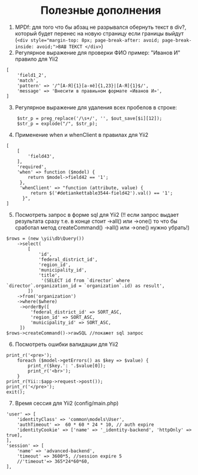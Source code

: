<p align="center">
    <h1 align="center">Полезные дополнения</h1>
</p>

1. MPDf: для того что бы абзац не разрывался обернуть текст в div?, который будет перенес на новую страницу если границы выйдут (```<div style="margin-top: 8px; page-break-after: avoid; page-break-inside: avoid;">ВАШ ТЕКСТ </div>```) 
2. Регулярное выражение для проверки ФИО пример: "Иванов И" правило для Yii2 
```
[
    'field1_2',
    'match',
    'pattern' => '/^[А-Я]{1}[а-яё]{1,23}|[А-Я]{1}$/',
    'message' => 'Внесити в правиьном формате «Иванов И»',
]
```
3. Регулярное выражение для удаления всех пробелов в строке:
```
    $str_p = preg_replace('/\s+/', '', $out_save[$i][12]);
    $str_p = explode("/", $str_p);
```
4. Применение when и whenClient в правилах для Yii2 
```
[
    [
        'field43',
    ],
    'required',
    'when' => function ($model) {
        return $model->field42 == '1';
     },
     'whenClient' => "function (attribute, value) {
         return $('#detiankettable3544-field42').val() == '1';
      }",
]
```
5. Посмотреть запрос в форме sql для Yii2 (!! если запрос выдает результата сразу т.е. в конце стоит ->all() или ->one() то что бы сработал метод createCommand() ->all() или ->one()  нужно убрать!)
```
$rows = (new \yii\db\Query())
    ->select(
        [
            'id',
            'federal_district_id',
            'region_id',
            'municipality_id',
            'title',
             '(SELECT id from `director` where `director`.organization_id = `organization`.id) as result',
        ])
    ->from('organization')
    ->where($where)
     ->orderBy([
         'federal_district_id' => SORT_ASC,
         'region_id' => SORT_ASC,
         'municipality_id' => SORT_ASC,
     ])
$rows->createCommand()->rawSQL //покажет sql запрос
```
6. Посмотреть ошибки валидации для Yii2 
```
print_r('<pre>');
    foreach ($model->getErrors() as $key => $value) {
        print_r($key.': '.$value[0]);
        print_r('<br>');
    }
print_r(Yii::$app->request->post());
print_r('</pre>');
exit();
```
7. Время сессия для Yii2 (config/main.php)
```
'user' => [
    'identityClass' => 'common\models\User',
    'authTimeout' =>  60 * 60 * 24 * 10, // auth expire
    'identityCookie' => ['name' => '_identity-backend', 'httpOnly' => true],
],
'session' => [
    'name' => 'advanced-backend',
    'timeout' => 3600*5, //session expire 5
    //'timeout'=> 365*24*60*60,
],
```
